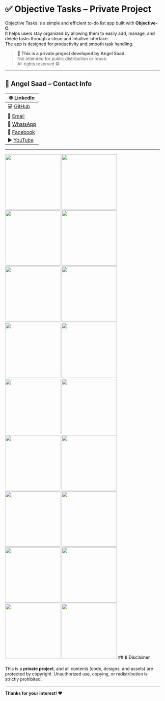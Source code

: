 # ✅ Objective Tasks – Private Project

Objective Tasks is a simple and efficient to-do list app built with **Objective-C**.  
It helps users stay organized by allowing them to easily add, manage, and delete tasks through a clean and intuitive interface.  
The app is designed for productivity and smooth task handling.

> 🚫 **This is a private project developed by Angel Saad.**  
> Not intended for public distribution or reuse.  
> All rights reserved ©️
---
## 👤 Angel Saad – Contact Info

| 🌐 [LinkedIn](https://www.linkedin.com/in/angel-saad-768502295/) |
|-------------------------------------------------------------|
| 💻 [GitHub](https://github.com/AngelSaad0)                  |
| 📧 [Email](mailto:engysaad573new@gmail.com)                 |
| 📱 [WhatsApp](https://wa.me/+201204658575)                 |
| 📘 [Facebook](https://www.facebook.com/engy.saad.907089)   |
| ▶️ [YouTube](https://youtu.be/M2EodIiQLdk)                 |

---
<img src="https://github.com/user-attachments/assets/e9027d91-12b4-443a-a725-91c83267d110" width="180" />
<img src="https://github.com/user-attachments/assets/299f9892-2bcb-40f5-be15-2dcfb930658d" width="180" />
<img src="https://github.com/user-attachments/assets/031b3d1e-86a2-4dd5-b827-55f4f13f729f" width="180" />
<img src="https://github.com/user-attachments/assets/e5ce1926-9777-4282-a17e-0fa17ec1d2dc" width="180" />
<img src="https://github.com/user-attachments/assets/a2734787-8576-4941-926b-295bddcea846" width="180" />
<img src="https://github.com/user-attachments/assets/eafebac5-2b60-4724-a969-c5c579fb5093" width="180" />
<img src="https://github.com/user-attachments/assets/7868052d-0170-4e99-84ca-73d0affaaffc" width="180" />
<img src="https://github.com/user-attachments/assets/06909703-6676-49d5-94fd-3261f2eba115" width="180" />
<img src="https://github.com/user-attachments/assets/1b63c3af-03fd-4730-ab51-5bf9740884b4" width="180" />
<img src="https://github.com/user-attachments/assets/9f6f025c-042b-4340-a6f1-f142a4c84489" width="180" />
<img src="https://github.com/user-attachments/assets/9bf14f3b-fdd2-4cee-b0d6-0f933ec92421" width="180" />
<img src="https://github.com/user-attachments/assets/8d32bec3-5fd6-42aa-a394-aba998a76c02" width="180" />
<img src="https://github.com/user-attachments/assets/fe68fda6-18d7-49f8-9a2c-1e6ff134e61d" width="180" />
<img src="https://github.com/user-attachments/assets/28a9d404-a731-4f05-8052-c5e622eedce4" width="180" />
<img src="https://github.com/user-attachments/assets/49e6e54d-6e18-4547-a440-4b4ab17d66b8" width="180" />
<img src="https://github.com/user-attachments/assets/823b8d33-6032-4894-a3a9-7c27d66a8e56" width="180" />
<img src="https://github.com/user-attachments/assets/a58050fc-f170-4d45-9214-e2b33f4abd80" width="180" />
<img src="https://github.com/user-attachments/assets/2e597bc6-a56c-445a-a6de-416a29528c37" width="180" />
## 🔒 Disclaimer

This is a **private project**, and all contents (code, designs, and assets) are protected by copyright.
Unauthorized use, copying, or redistribution is strictly prohibited.

---

**Thanks for your interest! ❤️**
